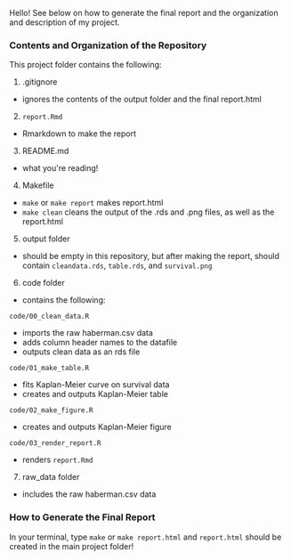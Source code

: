 Hello! See below on how to generate the final report and the organization and 
description of my project.

### Contents and Organization of the Repository

This project folder contains the following:

1) .gitignore
- ignores the contents of the output folder and the final report.html

2) `report.Rmd`
- Rmarkdown to make the report

3) README.md
- what you're reading!

4) Makefile
- `make` or `make report` makes report.html
- `make clean` cleans the output of the .rds and .png files, as well as the 
report.html

5) output folder
- should be empty in this repository, but after making the report, should 
contain `cleandata.rds`, `table.rds`, and `survival.png`

6) code folder
- contains the following:

`code/00_clean_data.R`
- imports the raw haberman.csv data
- adds column header names to the datafile
- outputs clean data as an rds file

`code/01_make_table.R`
- fits Kaplan-Meier curve on survival data
- creates and outputs Kaplan-Meier table

`code/02_make_figure.R`
- creates and outputs Kaplan-Meier figure

`code/03_render_report.R`
- renders `report.Rmd`

7) raw_data folder
- includes the raw haberman.csv data

### How to Generate the Final Report

In your terminal, type `make` or `make report.html` and `report.html` should be 
created in the main project folder!